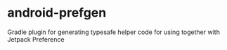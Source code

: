 # android-prefgen
Gradle plugin for generating typesafe helper code for using together with Jetpack Preference
